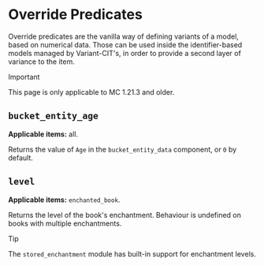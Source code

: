 # Override Predicates

Override predicates are the vanilla way of defining variants of a model, based on numerical data. Those can be used inside the identifier-based models managed by Variant-CIT's, in order to provide a second layer of variance to the item.

> [!IMPORTANT]
> 
> This page is only applicable to MC 1.21.3 and older.

## `bucket_entity_age`
**Applicable items:** all.

Returns the value of `Age` in the `bucket_entity_data` component, or `0` by default.

## `level`
**Applicable items:** `enchanted_book`.

Returns the level of the book's enchantment.
Behaviour is undefined on books with multiple enchantments.

> [!TIP]
>
> The `stored_enchantment` module has built-in support for enchantment levels.
